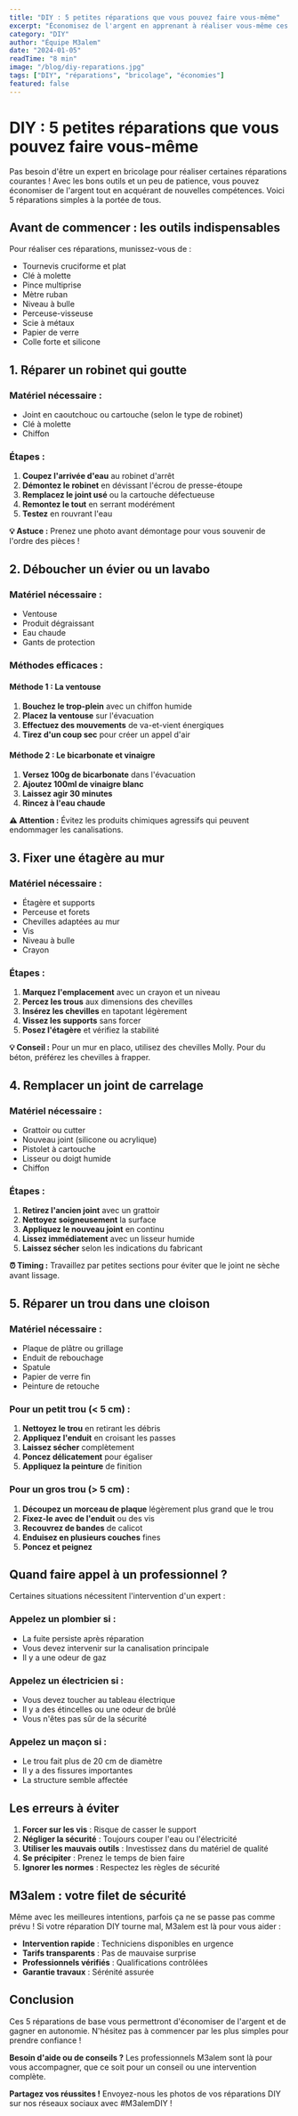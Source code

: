 ```yaml
---
title: "DIY : 5 petites réparations que vous pouvez faire vous-même"
excerpt: "Économisez de l'argent en apprenant à réaliser vous-même ces 5 réparations courantes. Tutoriels détaillés avec photos et liste du matériel nécessaire."
category: "DIY"
author: "Équipe M3alem"
date: "2024-01-05"
readTime: "8 min"
image: "/blog/diy-reparations.jpg"
tags: ["DIY", "réparations", "bricolage", "économies"]
featured: false
---
```


# DIY : 5 petites réparations que vous pouvez faire vous-même

Pas besoin d'être un expert en bricolage pour réaliser certaines réparations courantes ! Avec les bons outils et un peu de patience, vous pouvez économiser de l'argent tout en acquérant de nouvelles compétences. Voici 5 réparations simples à la portée de tous.

## Avant de commencer : les outils indispensables

Pour réaliser ces réparations, munissez-vous de :
- Tournevis cruciforme et plat
- Clé à molette
- Pince multiprise
- Mètre ruban
- Niveau à bulle
- Perceuse-visseuse
- Scie à métaux
- Papier de verre
- Colle forte et silicone

## 1. Réparer un robinet qui goutte

### Matériel nécessaire :
- Joint en caoutchouc ou cartouche (selon le type de robinet)
- Clé à molette
- Chiffon

### Étapes :
1. **Coupez l'arrivée d'eau** au robinet d'arrêt
2. **Démontez le robinet** en dévissant l'écrou de presse-étoupe
3. **Remplacez le joint usé** ou la cartouche défectueuse
4. **Remontez le tout** en serrant modérément
5. **Testez** en rouvrant l'eau

**💡 Astuce :** Prenez une photo avant démontage pour vous souvenir de l'ordre des pièces !

## 2. Déboucher un évier ou un lavabo

### Matériel nécessaire :
- Ventouse
- Produit dégraissant
- Eau chaude
- Gants de protection

### Méthodes efficaces :

#### Méthode 1 : La ventouse
1. **Bouchez le trop-plein** avec un chiffon humide
2. **Placez la ventouse** sur l'évacuation
3. **Effectuez des mouvements** de va-et-vient énergiques
4. **Tirez d'un coup sec** pour créer un appel d'air

#### Méthode 2 : Le bicarbonate et vinaigre
1. **Versez 100g de bicarbonate** dans l'évacuation
2. **Ajoutez 100ml de vinaigre blanc**
3. **Laissez agir 30 minutes**
4. **Rincez à l'eau chaude**

**⚠️ Attention :** Évitez les produits chimiques agressifs qui peuvent endommager les canalisations.

## 3. Fixer une étagère au mur

### Matériel nécessaire :
- Étagère et supports
- Perceuse et forets
- Chevilles adaptées au mur
- Vis
- Niveau à bulle
- Crayon

### Étapes :
1. **Marquez l'emplacement** avec un crayon et un niveau
2. **Percez les trous** aux dimensions des chevilles
3. **Insérez les chevilles** en tapotant légèrement
4. **Vissez les supports** sans forcer
5. **Posez l'étagère** et vérifiez la stabilité

**💡 Conseil :** Pour un mur en placo, utilisez des chevilles Molly. Pour du béton, préférez les chevilles à frapper.

## 4. Remplacer un joint de carrelage

### Matériel nécessaire :
- Grattoir ou cutter
- Nouveau joint (silicone ou acrylique)
- Pistolet à cartouche
- Lisseur ou doigt humide
- Chiffon

### Étapes :
1. **Retirez l'ancien joint** avec un grattoir
2. **Nettoyez soigneusement** la surface
3. **Appliquez le nouveau joint** en continu
4. **Lissez immédiatement** avec un lisseur humide
5. **Laissez sécher** selon les indications du fabricant

**⏰ Timing :** Travaillez par petites sections pour éviter que le joint ne sèche avant lissage.

## 5. Réparer un trou dans une cloison

### Matériel nécessaire :
- Plaque de plâtre ou grillage
- Enduit de rebouchage
- Spatule
- Papier de verre fin
- Peinture de retouche

### Pour un petit trou (< 5 cm) :
1. **Nettoyez le trou** en retirant les débris
2. **Appliquez l'enduit** en croisant les passes
3. **Laissez sécher** complètement
4. **Poncez délicatement** pour égaliser
5. **Appliquez la peinture** de finition

### Pour un gros trou (> 5 cm) :
1. **Découpez un morceau de plaque** légèrement plus grand que le trou
2. **Fixez-le avec de l'enduit** ou des vis
3. **Recouvrez de bandes** de calicot
4. **Enduisez en plusieurs couches** fines
5. **Poncez et peignez**

## Quand faire appel à un professionnel ?

Certaines situations nécessitent l'intervention d'un expert :

### Appelez un plombier si :
- La fuite persiste après réparation
- Vous devez intervenir sur la canalisation principale
- Il y a une odeur de gaz

### Appelez un électricien si :
- Vous devez toucher au tableau électrique
- Il y a des étincelles ou une odeur de brûlé
- Vous n'êtes pas sûr de la sécurité

### Appelez un maçon si :
- Le trou fait plus de 20 cm de diamètre
- Il y a des fissures importantes
- La structure semble affectée

## Les erreurs à éviter

1. **Forcer sur les vis** : Risque de casser le support
2. **Négliger la sécurité** : Toujours couper l'eau ou l'électricité
3. **Utiliser les mauvais outils** : Investissez dans du matériel de qualité
4. **Se précipiter** : Prenez le temps de bien faire
5. **Ignorer les normes** : Respectez les règles de sécurité

## M3alem : votre filet de sécurité

Même avec les meilleures intentions, parfois ça ne se passe pas comme prévu ! Si votre réparation DIY tourne mal, M3alem est là pour vous aider :

- **Intervention rapide** : Techniciens disponibles en urgence
- **Tarifs transparents** : Pas de mauvaise surprise
- **Professionnels vérifiés** : Qualifications contrôlées
- **Garantie travaux** : Sérénité assurée

## Conclusion

Ces 5 réparations de base vous permettront d'économiser de l'argent et de gagner en autonomie. N'hésitez pas à commencer par les plus simples pour prendre confiance !

**Besoin d'aide ou de conseils ?** Les professionnels M3alem sont là pour vous accompagner, que ce soit pour un conseil ou une intervention complète.

**Partagez vos réussites !** Envoyez-nous les photos de vos réparations DIY sur nos réseaux sociaux avec #M3alemDIY !

